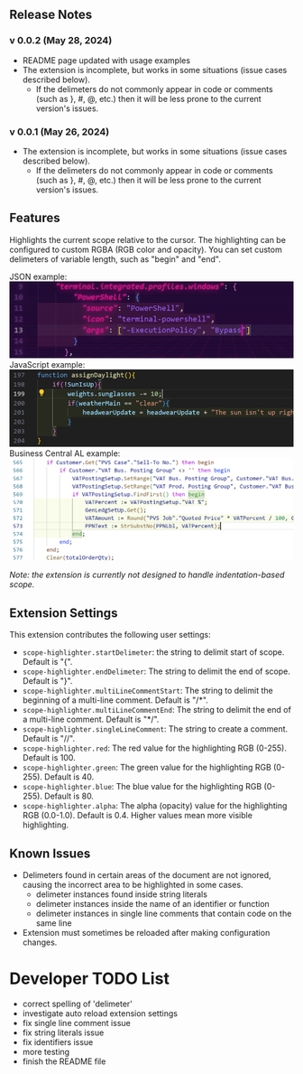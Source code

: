 ## Release Notes
### v 0.0.2 (May 28, 2024)
* README page updated with usage examples
* The extension is incomplete, but works in some situations (issue cases described below).
  * If the delimeters do not commonly appear in code or comments (such as }, #, @, etc.) then it will be less prone to the current version's issues.
### v 0.0.1 (May 26, 2024)
* The extension is incomplete, but works in some situations (issue cases described below).
  * If the delimeters do not commonly appear in code or comments (such as }, #, @, etc.) then it will be less prone to the current version's issues.

## Features
Highlights the current scope relative to the cursor. 
The highlighting can be configured to custom RGBA (RGB color and opacity).
You can set custom delimeters of variable length, such as "begin" and "end".

JSON example:
![Example 1](images/Example1.png)
JavaScript example:
![Example 2](images/Example2.PNG)
Business Central AL example:
![Example 3](images/Example3.png)

*Note: the extension is currently not designed to handle indentation-based scope.*

## Extension Settings
This extension contributes the following user settings:

* `scope-highlighter.startDelimeter`: the string to delimit start of scope. Default is "{".
* `scope-highlighter.endDelimeter`: The string to delimit the end of scope. Default is "}".
* `scope-highlighter.multiLineCommentStart`: The string to delimit the beginning of a multi-line comment. Default is "/*".
* `scope-highlighter.multiLineCommentEnd`: The string to delimit the end of a multi-line comment. Default is "*/".
* `scope-highlighter.singleLineComment`: The string to create a comment. Default is "//".
* `scope-highlighter.red`: The red value for the highlighting RGB (0-255). Default is 100.
* `scope-highlighter.green`: The green value for the highlighting RGB (0-255). Default is 40.
* `scope-highlighter.blue`: The blue value for the highlighting RGB (0-255). Default is 80.
* `scope-highlighter.alpha`: The alpha (opacity) value for the highlighting RGB (0.0-1.0). Default is 0.4. Higher values mean more visible highlighting.

## Known Issues
- Delimeters found in certain areas of the document are not ignored, causing the incorrect area to be highlighted in some cases.
  - delimeter instances found inside string literals
  - delimeter instances inside the name of an identifier or function
  - delimeter instances in single line comments that contain code on the same line
- Extension must sometimes be reloaded after making configuration changes.

# Developer TODO List 
- correct spelling of 'delimeter' 
- investigate auto reload extension settings
- fix single line comment issue
- fix string literals issue
- fix identifiers issue
- more testing
- finish the README file